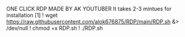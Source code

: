 ONE CLICK RDP MADE BY AK YOUTUBER
It takes 2-3 mintues for installation
[1]
! wget https://raw.githubusercontent.com/alok676875/RDP/main/RDP.sh &> /dev/null
! chmod +x RDP.sh 
! ./RDP.sh
